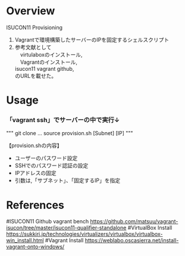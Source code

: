 # Overview
ISUCON11 Provisioning
1. Vagrantで環境構築したサーバーのIPを固定するシェルスクリプト
2. 参考文献として<br>
　virtulaboxのインストール,<br>
　Vagrantのインストール,<br>
  isucon11 vagrant github,<br>
のURLを載せた。

# Usage
### 「vagrant ssh」でサーバーの中で実行↓
"""
git clone ...
source provision.sh [Subnet] [IP]
"""

【provision.shの内容】
- ユーザーのパスワード設定
- SSHでのパスワード認証の設定
- IPアドレスの固定
- 引数は,「サブネット」、「固定するIP」を指定

# References

#ISUCON11 Github vagrant bench
https://github.com/matsuu/vagrant-isucon/tree/master/isucon11-qualifier-standalone
#VirtualBox Install
https://sukkiri.jp/technologies/virtualizers/virtualbox/virtualbox-win_install.html
#Vagrant Install
https://weblabo.oscasierra.net/install-vagrant-onto-windows/
